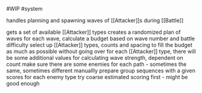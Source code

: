 #WIP
#system 

handles planning and spawning waves of [[Attacker]]s during [[Battle]]

gets a set of available [[Attacker]] types
creates a randomized plan of waves
for each wave, calculate a budget based on wave number and battle difficulty
select up [[Attacker]] types, counts and spacing to fill the budget as much as possible without going over
for each [[Attacker]] type, there will be some additional values for calculating wave strength, dependent on count
make sure there are some enemies for each path - sometimes the same, sometimes different
manuallly prepare group sequences with a given scores for each enemy type
try coarse estimated scoring first - might be good enough